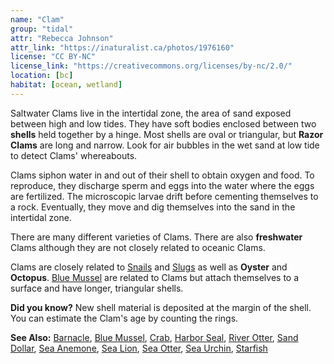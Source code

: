```yaml
---
name: "Clam"
group: "tidal"
attr: "Rebecca Johnson"
attr_link: "https://inaturalist.ca/photos/1976160"
license: "CC BY-NC"
license_link: "https://creativecommons.org/licenses/by-nc/2.0/"
location: [bc]
habitat: [ocean, wetland]
---
```

Saltwater Clams live in the intertidal zone, the area of sand exposed between high and low tides. They have soft bodies enclosed between two **shells** held together by a hinge. Most shells are oval or triangular, but **Razor Clams** are long and narrow. Look for air bubbles in the wet sand at low tide to detect Clams' whereabouts.

Clams siphon water in and out of their shell to obtain oxygen and food. To reproduce, they discharge sperm and eggs into the water where the eggs are fertilized. The microscopic larvae drift before cementing themselves to a rock. Eventually, they move and dig themselves into the sand in the intertidal zone.

There are many different varieties of Clams. There are also **freshwater** Clams although they are not closely related to oceanic Clams.

Clams are closely related to [Snails](/animals/snail) and [Slugs](/{{section}}/slug) as well as **Oyster** and **Octopus**. [Blue Mussel](/{{section}}/blumussel) are related to Clams but attach themselves to a surface and have longer, triangular shells.

**Did you know?** New shell material is deposited at the margin of the shell. You can estimate the Clam's age by counting the rings.

<!-- generated, do not edit -->
**See Also:**
[Barnacle](/animals/barnacle),
[Blue Mussel](/animals/blumussel),
[Crab](/animals/crab),
[Harbor Seal](/animals/harbseal),
[River Otter](/animals/rivotter),
[Sand Dollar](/animals/sandolr),
[Sea Anemone](/animals/seaanem),
[Sea Lion](/animals/sealion),
[Sea Otter](/animals/seaotter),
[Sea Urchin](/animals/seaurch),
[Starfish](/animals/starfish)
